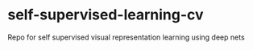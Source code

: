 # self-supervised-learning-cv
Repo for self supervised visual representation learning using deep nets
